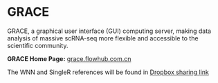 # GRACE
GRACE, a graphical user interface (GUI) computing server, making data analysis of massive scRNA-seq more flexible and accessible to the scientific community.

**GRACE Home Page:** [grace.flowhub.com.cn](http://grace.flowhub.com.cn/)

The WNN and SingleR references will be found in
[Dropbox sharing link](https://www.dropbox.com/sh/vigi4j917wb0jb4/AAA5Diu8FwryBg7U_p9h7xfaa?dl=0)
